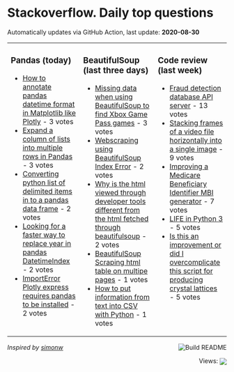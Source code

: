 # Stackoverflow. Daily top questions 

Automatically updates via GitHub Action, last update: **<!-- date starts -->2020-08-30<!-- date ends -->**


<table><tr><td valign="top" width="33%">

### Pandas (today)
<!-- pandas starts -->
* [How to annotate pandas datetime format in Matplotlib like Plotly](https://stackoverflow.com/questions/63658141/how-to-annotate-pandas-date-time-format-in-matplotlib-like-plotly) - 3 votes
* [Expand a column of lists into multiple rows in Pandas](https://stackoverflow.com/questions/63655905/expand-a-column-of-lists-into-multiple-rows-in-pandas) - 3 votes
* [Converting python list of delimited items in to a pandas data frame](https://stackoverflow.com/questions/63653521/converting-python-list-of-delimited-items-in-to-a-pandas-data-frame) - 2 votes
* [Looking for a faster way to replace year in pandas DatetimeIndex](https://stackoverflow.com/questions/63657368/looking-for-a-faster-way-to-replace-year-in-pandas-datetimeindex) - 2 votes
* [ImportError Plotly express requires pandas to be installed](https://stackoverflow.com/questions/63656891/importerror-plotly-express-requires-pandas-to-be-installed) - 2 votes
<!-- pandas ends -->
</td><td valign="top" width="34%">


### BeautifulSoup (last three days)
<!-- beautifulsoup starts -->
* [Missing data when using BeautifulSoup to find Xbox Game Pass games](https://stackoverflow.com/questions/63650711/missing-data-when-using-beautifulsoup-to-find-xbox-game-pass-games) - 3 votes
* [Webscraping using BeautifulSoup Index Error](https://stackoverflow.com/questions/63652289/webscraping-using-beautifulsoup-index-error) - 2 votes
* [Why is the html viewed through developer tools different from the html fetched through beautifulsoup](https://stackoverflow.com/questions/63653313/why-is-the-html-viewed-through-developer-tools-different-from-the-html-fetched-t) - 2 votes
* [BeautifulSoup  Scraping html table on multipe pages](https://stackoverflow.com/questions/63626085/beautifulsoup-scraping-html-table-on-multipe-pages) - 1 votes
* [How to put information from text into CSV with Python](https://stackoverflow.com/questions/63643620/how-to-put-information-from-text-into-csv-with-python) - 1 votes
<!-- beautifulsoup ends -->
</td><td valign="top" width="34%">


### Сode review (last week)
<!-- python starts -->
* [Fraud detection database API server](https://codereview.stackexchange.com/questions/248587/fraud-detection-database-api-server) - 13 votes
* [Stacking frames of a video file horizontally into a single image](https://codereview.stackexchange.com/questions/248338/stacking-frames-of-a-video-file-horizontally-into-a-single-image) - 9 votes
* [Improving a Medicare Beneficiary Identifier MBI generator](https://codereview.stackexchange.com/questions/248438/improving-a-medicare-beneficiary-identifier-mbi-generator) - 7 votes
* [LIFE in Python 3](https://codereview.stackexchange.com/questions/248491/life-in-python-3) - 5 votes
* [Is this an improvement or did I overcomplicate this script for producing crystal lattices](https://codereview.stackexchange.com/questions/248598/is-this-an-improvement-or-did-i-over-complicate-this-script-for-producing-crysta) - 5 votes
<!-- python ends -->
</td></tr></table>

<a href="https://github.com/hp0404/hp0404/actions"><img src="https://github.com/hp0404/hp0404/workflows/Build%20README/badge.svg" align="right" alt="Build README"></a> <p>*Inspired by  [simonw](https://github.com/simonw/simonw)*</p>

<div align="right">
<p></p> Views:
<img src="https://profile-counter.glitch.me/hp0404/count.svg" align="center">
</div>